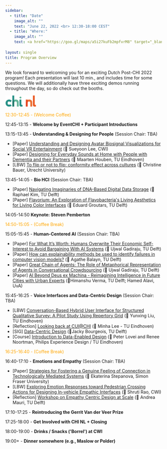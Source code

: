 ```yaml
---
sidebar:
  - title: "Date"
    image_alt: ""
    text: "June 22, 2022 <br> 12:30-18:00 CEST"
  - title: "Where:"
    image_alt: ""
    text: <a href="https://goo.gl/maps/a5i27kuFb2mpfvrM8" target="_blank">CWI (Congress Centre)<br/> Science Park 123 <br/> 1098 XG, Amsterdam </a>

layout: single
title: Program Overview
---
```


We look forward to welcoming you for an exciting Dutch Post-CHI 2022 program! Each presentation will last 10 min., and includes time for some questions. We will additionally have three exciting demos running throughout the day, so do check out the booths.

<a href="https://www.chinederland.nl/"><img src="./assets/imgs/chi_nl_logo2.png" width="100"></a>

<span style="color:orange">12:30-12:45 - (Welcome Coffee) </span>

12:45-13:15 - **Welcome by EventCHI + Participant Introductions**

13:15-13:45 - **Understanding & Designing for People** (Session Chair: TBA)

* [Paper] <a href="https://dl.acm.org/doi/10.1145/3491102.3517451" target="\_blank">Understanding and Designing Avatar Biosignal Visualizations for Social VR Entertainment</a> (🎤 Sueyoon Lee, CWI)
* [Paper] <a href="https://dl.acm.org/doi/10.1145/3491102.3501993" target="\_blank">Designing for Everyday Sounds at Home with People with Dementia and their Partners</a> (🎤 Maarten Houben, TU Eindhoven)
* [LBW] <a href="https://dl.acm.org/doi/10.1145/3491101.3519662" target="\_blank">To flip or not to flip: conformity effect across cultures</a> (🎤 Christine Bauer, Utrecht University)

13:45-14:05 - **Bio HCI** (Session Chair: TBA)

* [Paper] <a href="https://dl.acm.org/doi/10.1145/3491102.3501911" target="\_blank">Navigating Imaginaries of DNA-Based Digital Data Storage</a> (🎤 Raphael Kim, TU Delft)
* [Paper] <a href="https://dl.acm.org/doi/10.1145/3491102.3517713" target="\_blank">Flavorium: An Exploration of Flavobacteria's Living Aesthetics for Living Color Interfaces</a> (🎤 Eduard Groutars, TU Delft)


14:05-14:50 **Keynote: Steven Pemberton**

<span style="color:orange">14:50-15:05 - (Coffee Break) </span>

15:05-15:45 - **Human-Centered AI** (Session Chair: TBA)

* [Paper] <a href="https://dl.acm.org/doi/10.1145/3491102.3517734" target="\_blank">For What It’s Worth: Humans Overwrite Their Economic Self-Interest to Avoid Bargaining With AI Systems</a> (🎤 Ujwal Gadiraju, TU Delft)
* [Paper] <a href="https://dl.acm.org/doi/10.1145/3491102.3517474" target="\_blank">How can explainability methods be used to identify failures in computer vision models?</a> (🎤 Agathe Balayn, TU Delft)
* [Paper] <a href="https://dl.acm.org/doi/abs/10.1145/3491102.3517653" target="\_blank">Great Chain of Agents: The Role of Metaphorical Representation of Agents in Conversational Crowdsourcing</a> (🎤 Ujwal Gadiraju, TU Delft)
* [Paper] <a href="https://dl.acm.org/doi/abs/10.1145/3491102.3517502" target="\_blank">AI Beyond Deus ex Machina - Reimagining Intelligence in Future Cities with Urban Experts</a> (🎤Himanshu Verma, TU Delft; Hamed Alavi, UvA)

15:45-16:25 - **Voice Interfaces and Data-Centric Design** (Session Chair: TBA)

* [LBW] <a href="https://dl.acm.org/doi/abs/10.1145/3491101.3519690" target="\_blank">Conversation-Based Hybrid User Interface for Structured Qualitative Survey: A Pilot Study Using Repertory Grid</a> (🎤 Yunxing Liu, TU Eindhoven)
* [Reflection] <a href="https://www.conversationaluserinterfaces.org/workshops/CHI2022/" target="\_blank">Looking back at CUI@CHI</a> (🎤 Minha Lee - TU Eindhoven)
* [SIG] <a href="https://dl.acm.org/doi/abs/10.1145/3491101.3516403" target="\_blank">Data-Centric Design</a>  (🎤Jacky Bourgeois, TU Delft)
* [Course] <a href="https://chi22.data-enabled.com/" target="\_blank">Introduction to Data-Enabled Design</a> (🎤 Peter Lovei and Renee Noortman, Philips Experience Design / TU Eindhoven)

<span style="color:orange">16:25-16:40 - (Coffee Break) </span>

16:40-17:10 - **Emotions and Empathy** (Session Chair: TBA)

* [Paper] <a href="https://dl.acm.org/doi/abs/10.1145/3491102.3517580" target="\_blank">Strategies for Fostering a Genuine Feeling of Connection in Technologically Mediated Systems</a> (🎤 Ekaterina Stepanova, Simon Fraser University)
* [LBW] <a href="https://dl.acm.org/doi/10.1145/3491101.3519764" target="\_blank">Exploring Emotion Responses toward Pedestrian Crossing Actions for Designing In-vehicle Empathic Interfaces</a> (🎤 Shruti Rao, CWI)
* [Reflection] <a href="https://dl.acm.org/doi/fullHtml/10.1145/3491101.3503744" target="\_blank">Workshop on Empathy Centric Design at Scale</a> (🎤 Andrea Mauri, TU Delft)

17:10-17:25 - **Reintroducing the Gerrit Van der Veer Prize**

17:25-18:00 - **Get Involved with CHI NL + Closing**

18:00-19:00 - **Drinks / Snacks ('Borrel') at CWI**

19:00+ - **Dinner somewhere (e.g., Maslow or Polder)**





<!-- BACKUP ============================================== -->

<!--
12:45-13:15 - **Welcome by EventCHI + Participant Introductions**

13:15-14:00 - **Understanding & Designing for People** (Session Chair: TBA)

* [Paper] Understanding and Designing Avatar Biosignal Visualizations for Social VR Entertainment (🎤 Sueyoon Lee, CWI)
* [Paper] Designing for Everyday Sounds at Home with People with Dementia and their Partners (🎤 Maarten Houben, TU Eindhoven)
* [LBW] To flip or not to flip: conformity effect across cultures (🎤 Christine Bauer, Utrecht University)


14:00-14:45 **Keynote: Steven Pemberton**

<span style="color:orange">14:45-15:00 - (Coffee Break) </span>

15:00-15:45 - **Human-Centered AI** (Session Chair: TBA)

* [Paper] For What It’s Worth: Humans Overwrite Their Economic Self-Interest to Avoid Bargaining With AI Systems (🎤 Ujwal Gadiraju, TU Delft)
* [Paper] How can explainability methods be used to identify failures in computer vision models? (🎤 Agathe Balayn, TU Delft)
* [Paper] Great Chain of Agents: The Role of Metaphorical Representation of Agents in Conversational Crowdsourcing (🎤 Ujwal Gadiraju, TU Delft)

15:45-16:15 - **Snippets of CHI 2022** (Session Chair: TBA)

* [Reflection] Reflections from CUI@CHI (🎤 Minha Lee - TU Eindhoven)

* [Course] Introduction to Data-Enabled Design (🎤 Peter Lovei and Jacky Bourgeois, Philips Experience Design / TU Eindhoven)

<span style="color:orange">16:15-16:30 - (Coffee Break) </span>

16:30-17:00 - **Emotions and Empathy** (Session Chair: TBA)

* [Paper] Strategies for Fostering a Genuine Feeling of Connection in Technologically Mediated Systems (🎤 Ekaterina Stepanova, Simon Fraser University)
* [LBW] Exploring Emotion Responses toward Pedestrian Crossing Actions for Designing In-vehicle Empathic Interfaces (🎤 Shruti Rao, CWI)

17:00-17:30 - **Reintroducing the Gerrit Van der Veer Prize**

17:30-18:00 - **Get Involved with CHI NL + Closing**

18:00+ - **Drinks / Snacks at Cafe Maslow or Polder** -->

